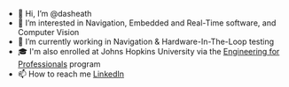 - 👋 Hi, I’m @dasheath
- 👀 I’m interested in Navigation, Embedded and Real-Time software, and Computer Vision
- 🌱 I’m currently working in Navigation & Hardware-In-The-Loop testing
- 🎓 I'm also enrolled at Johns Hopkins University via the [Engineering for Professionals](https://ep.jhu.edu/programs/electrical-engineering-computer-engineering/) program
- 📫 How to reach me [LinkedIn](https://www.linkedin.com/in/heath-mccabe)

<!---
dasheath/dasheath is a ✨ special ✨ repository because its `README.md` (this file) appears on your GitHub profile.
You can click the Preview link to take a look at your changes.
--->
